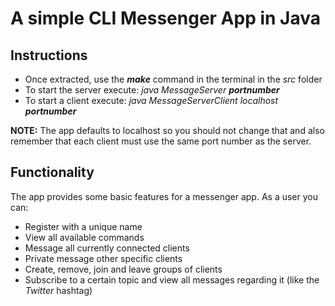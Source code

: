 # A simple CLI Messenger App in Java

## Instructions

* Once extracted, use the _**make**_ command in the terminal in the _src_ folder
* To start the server execute: _java MessageServer **portnumber**_ 
* To start a client execute: _java MessageServerClient localhost **portnumber**_ 

**NOTE:** The app defaults to localhost so you should not change that and also remember that each client must use the same port number as the server.

## Functionality
The app provides some basic features for a messenger app.
As a user you can:
- Register with a unique name
- View all available commands
- Message all currently connected clients
- Private message other specific clients
- Create, remove, join and leave groups of clients
- Subscribe to a certain topic and view all messages regarding it (like the _Twitter_ hashtag)